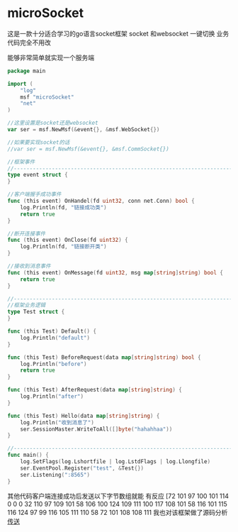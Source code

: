 # microSocket
这是一款十分适合学习的go语言socket框架
socket 和websocket 一键切换 业务代码完全不用改


能够非常简单就实现一个服务端

```go
package main

import (
	"log"
	msf "microSocket"
	"net"
)

//这里设置是socket还是websocket
var ser = msf.NewMsf(&event{}, &msf.WebSocket{})

//如果要实现socket的话
//var ser = msf.NewMsf(&event{}, &msf.CommSocket{})

//框架事件
//----------------------------------------------------------------------------------------------------------------------
type event struct {
}

//客户端握手成功事件
func (this event) OnHandel(fd uint32, conn net.Conn) bool {
	log.Println(fd, "链接成功类")
	return true
}

//断开连接事件
func (this event) OnClose(fd uint32) {
	log.Println(fd, "链接断开类")
}

//接收到消息事件
func (this event) OnMessage(fd uint32, msg map[string]string) bool {
	return true
}

//----------------------------------------------------------------------------------------------------------------------
//框架业务逻辑
type Test struct {
}

func (this Test) Default() {
	log.Println("default")
}

func (this Test) BeforeRequest(data map[string]string) bool {
	log.Println("before")
	return true
}

func (this Test) AfterRequest(data map[string]string) {
	log.Println("after")
}

func (this Test) Hello(data map[string]string) {
	log.Println("收到消息了")
	ser.SessionMaster.WriteToAll([]byte("hahahhaa"))
}

//----------------------------------------------------------------------------------------------------------------------
func main() {
	log.SetFlags(log.Lshortfile | log.LstdFlags | log.Llongfile)
	ser.EventPool.Register("test", &Test{})
	ser.Listening(":8565")
}

```
其他代码客户端连接成功后发送以下字节数组就能 有反应
[72 101 97 100 101 114 0 0 0 32 110 97 109 101 58 106 100 124 109 111 100 117 108 101 58 116 101 115 116 124 97 99 116 105 111 110 58 72 101 108 108 111
我也对该框架做了源码分析  [传送](https://www.jianshu.com/p/49974703cf3e)